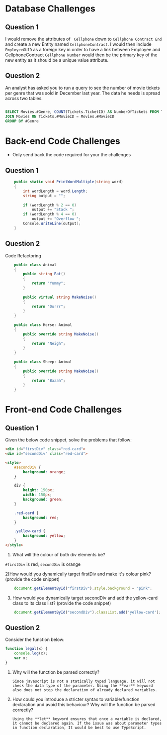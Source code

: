 # Database Challenges

## Question 1

I would remove the attributes of ``` Cellphone``` down to ```Cellphone Contract End``` and create a new Entity named ```CellphoneContract```.
I would then include ```EmployeeGUID``` as a foreign key in order to have a link between Employee and CellphoneContract
```Cellphone Number``` would then be the primary key of the new entity as it should be a unique value attribute.

## Question 2

An analyst has asked you to run a query to see the number of movie tickets per genre that was sold in December last year. The data he needs is spread across two tables.
```sql

SELECT Movies.#Genre, COUNT(Tickets.TicketID) AS NumberOfTickets FROM Tickets
JOIN Movies ON Tickets.#MovieID = Movies.#MovieID
GROUP BY #Genre
```

# Back-end Code Challenges
* Only send back the code required for your the challenges

## Question 1

```csharp
	public static void PrintWordMultiple(string word)
	{
		int wordLength = word.Length;
		string output = "";
		
		if (wordLength % 2 == 0)
			output += "Stack ";
		if (wordLength % 4 == 0)
			output += "Overflow ";
		Console.WriteLine(output);
	}
```

## Question 2

Code Refactoring

```csharp
    public class Animal 
	{
		public string Eat()
		{
			return "Yummy";
		}
		
		public virtual string MakeNoise()
		{
			return "Durrr";
		}
	}
	
	public class Horse: Animal
	{
		public override string MakeNoise()
		{
			return "Neigh";
		}
	}
	
	public class Sheep: Animal 
	{
		public override string MakeNoise()
		{
			return "Baaah";
		}
	}

```
# Front-end Code Challenges

## Question 1
Given the below code snippet, solve the problems that follow:

```html
<div id="firstDiv" class="red-card">
<div id="secondDiv" class="red-card">

<style>
    #secondDiv {
        background: orange;
    }

    div {
        height: 150px;
        width: 150px;
        background: green;
    }

    .red-card {
        background: red;
    }

    .yellow-card {
        background: yellow;
    }
</style>
```

1) What will the colour of both div elements be?

```#firstDiv``` is red, ```secondDiv``` is orange

2)How would you dynamically target firstDiv and make it's colour pink? (provide the code snippet)

```javascript
	document.getElementById("firstDiv").style.background = "pink";
```
3) How would you dynamically target secondDiv and add the yellow-card class to its class list? (provide the code snippet)
```javascript
	document.getElementById("secondDiv").classList.add('yellow-card');
```

## Question 2
Consider the function below:

```javascript
function legal(x) {
    console.log(x);
    var x;
}
```

1. Why will the function be parsed correctly? 

	```Since javascript is not a statically typed language, it will not check the data type of the parameter. Using the **var** keyword also does not stop the declaration of already declared variables.```

2. How could you introduce a stricter syntax to variable/function declaration and avoid this behaviour?
 Why will the function be parsed correctly? 
 
	```Using the **let** keyword ensures that once a variable is declared, it cannot be declared again. If the issue was about parameter types in function declaration, It would be best to use TypeScript.```
